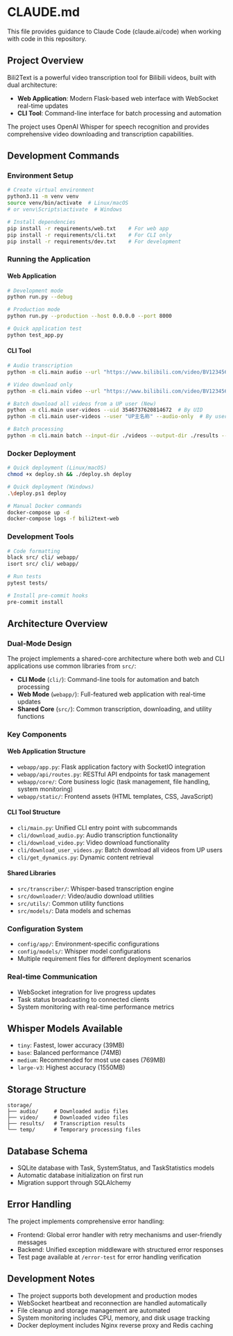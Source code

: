 # CLAUDE.md

This file provides guidance to Claude Code (claude.ai/code) when working with code in this repository.

## Project Overview

Bili2Text is a powerful video transcription tool for Bilibili videos, built with dual architecture:
- **Web Application**: Modern Flask-based web interface with WebSocket real-time updates
- **CLI Tool**: Command-line interface for batch processing and automation

The project uses OpenAI Whisper for speech recognition and provides comprehensive video downloading and transcription capabilities.

## Development Commands

### Environment Setup
```bash
# Create virtual environment
python3.11 -m venv venv
source venv/bin/activate  # Linux/macOS
# or venv\Scripts\activate  # Windows

# Install dependencies
pip install -r requirements/web.txt    # For web app
pip install -r requirements/cli.txt    # For CLI only
pip install -r requirements/dev.txt    # For development
```

### Running the Application

#### Web Application
```bash
# Development mode
python run.py --debug

# Production mode
python run.py --production --host 0.0.0.0 --port 8000

# Quick application test
python test_app.py
```

#### CLI Tool
```bash
# Audio transcription
python -m cli.main audio --url "https://www.bilibili.com/video/BV1234567890" --model medium

# Video download only
python -m cli.main video --url "https://www.bilibili.com/video/BV1234567890"

# Batch download all videos from a UP user (New)
python -m cli.main user-videos --uid 3546737620814672  # By UID
python -m cli.main user-videos --user "UP主名称" --audio-only  # By username

# Batch processing
python -m cli.main batch --input-dir ./videos --output-dir ./results --type audio
```

### Docker Deployment
```bash
# Quick deployment (Linux/macOS)
chmod +x deploy.sh && ./deploy.sh deploy

# Quick deployment (Windows)
.\deploy.ps1 deploy

# Manual Docker commands
docker-compose up -d
docker-compose logs -f bili2text-web
```

### Development Tools
```bash
# Code formatting
black src/ cli/ webapp/
isort src/ cli/ webapp/

# Run tests
pytest tests/

# Install pre-commit hooks
pre-commit install
```

## Architecture Overview

### Dual-Mode Design
The project implements a shared-core architecture where both web and CLI applications use common libraries from `src/`:
- **CLI Mode** (`cli/`): Command-line tools for automation and batch processing
- **Web Mode** (`webapp/`): Full-featured web application with real-time updates
- **Shared Core** (`src/`): Common transcription, downloading, and utility functions

### Key Components

#### Web Application Structure
- `webapp/app.py`: Flask application factory with SocketIO integration
- `webapp/api/routes.py`: RESTful API endpoints for task management
- `webapp/core/`: Core business logic (task management, file handling, system monitoring)
- `webapp/static/`: Frontend assets (HTML templates, CSS, JavaScript)

#### CLI Tool Structure
- `cli/main.py`: Unified CLI entry point with subcommands
- `cli/download_audio.py`: Audio transcription functionality
- `cli/download_video.py`: Video download functionality
- `cli/download_user_videos.py`: Batch download all videos from UP users
- `cli/get_dynamics.py`: Dynamic content retrieval

#### Shared Libraries
- `src/transcriber/`: Whisper-based transcription engine
- `src/downloader/`: Video/audio download utilities
- `src/utils/`: Common utility functions
- `src/models/`: Data models and schemas

### Configuration System
- `config/app/`: Environment-specific configurations
- `config/models/`: Whisper model configurations
- Multiple requirement files for different deployment scenarios

### Real-time Communication
- WebSocket integration for live progress updates
- Task status broadcasting to connected clients
- System monitoring with real-time performance metrics

## Whisper Models Available
- `tiny`: Fastest, lower accuracy (39MB)
- `base`: Balanced performance (74MB)
- `medium`: Recommended for most use cases (769MB)
- `large-v3`: Highest accuracy (1550MB)

## Storage Structure
```
storage/
├── audio/     # Downloaded audio files
├── video/     # Downloaded video files
├── results/   # Transcription results
└── temp/      # Temporary processing files
```

## Database Schema
- SQLite database with Task, SystemStatus, and TaskStatistics models
- Automatic database initialization on first run
- Migration support through SQLAlchemy

## Error Handling
The project implements comprehensive error handling:
- Frontend: Global error handler with retry mechanisms and user-friendly messages
- Backend: Unified exception middleware with structured error responses
- Test page available at `/error-test` for error handling verification

## Development Notes
- The project supports both development and production modes
- WebSocket heartbeat and reconnection are handled automatically
- File cleanup and storage management are automated
- System monitoring includes CPU, memory, and disk usage tracking
- Docker deployment includes Nginx reverse proxy and Redis caching